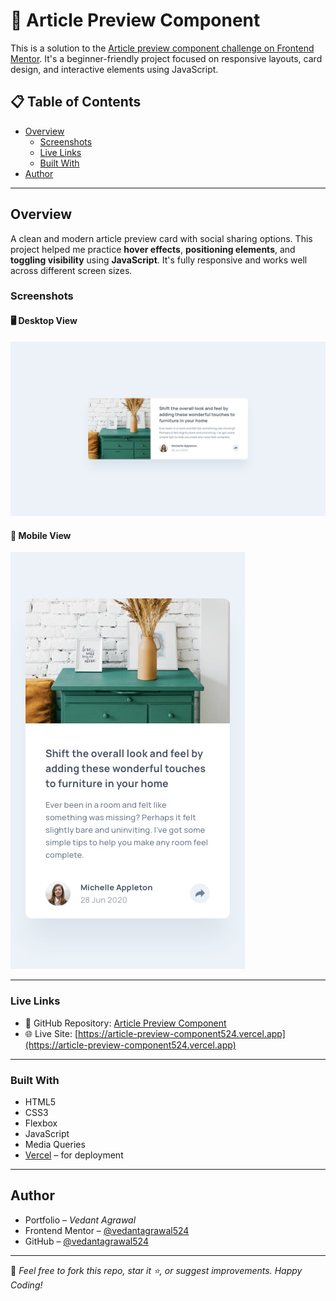 # 📰 Article Preview Component

This is a solution to the [Article preview component challenge on Frontend Mentor](https://www.frontendmentor.io/challenges/article-preview-component-dYBN_pYFT). It's a beginner-friendly project focused on responsive layouts, card design, and interactive elements using JavaScript.

## 📋 Table of Contents

- [Overview](#overview)
  - [Screenshots](#screenshots)
  - [Live Links](#live-links)
  - [Built With](#built-with)
- [Author](#author)

---

## Overview

A clean and modern article preview card with social sharing options. This project helped me practice **hover effects**, **positioning elements**, and **toggling visibility** using **JavaScript**. It's fully responsive and works well across different screen sizes.

### Screenshots

#### 🖥️ Desktop View

![Desktop Design](/design/desktop-design.jpg)

#### 📱 Mobile View

![Mobile Design](./design/mobile-design.jpg)

---

### Live Links

- 📁 GitHub Repository: [Article Preview Component](https://github.com/vedantagrawal524/article-preview-component)
- 🌐 Live Site: [https://article-preview-component524.vercel.app](https://article-preview-component524.vercel.app)

---

### Built With

- HTML5
- CSS3
- Flexbox
- JavaScript
- Media Queries
- [Vercel](https://vercel.com/) – for deployment

---

## Author

- Portfolio – _Vedant Agrawal_
- Frontend Mentor – [@vedantagrawal524](https://www.frontendmentor.io/profile/vedantagrawal524)
- GitHub – [@vedantagrawal524](https://github.com/vedantagrawal524)

---

📌 _Feel free to fork this repo, star it ⭐, or suggest improvements. Happy Coding!_
